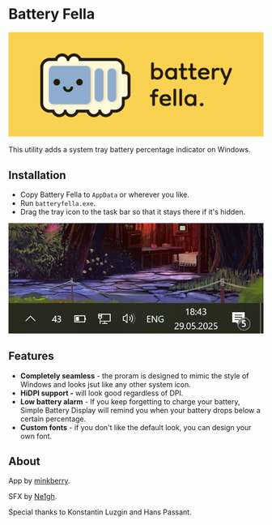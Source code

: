 # Battery Fella

![logo](assets/banner-small.png)

This utility adds a system tray battery percentage indicator on Windows.

## Installation

- Copy Battery Fella to `AppData` or wherever you like.
- Run `batteryfella.exe`.
- Drag the tray icon to the task bar so that it stays there if it's hidden.

![pic](assets/style.png)

## Features

- **Completely seamless** - the proram is designed to mimic the style of Windows and looks jsut like any other system icon.
- **HiDPI support -** will look good regardless of DPI.
- **Low battery alarm** - If you keep forgetting to charge your battery, Simple Battery Display will remind you when
  your battery drops below a certain percentage.
- **Custom fonts** - if you don't like the default look, you can design your own font.

## About

App by [minkberry](https://thefoxsociety.net).

SFX by [Ne1gh](https://soundcloud.com/ne1gh).

Special thanks to Konstantin Luzgin and Hans Passant.
